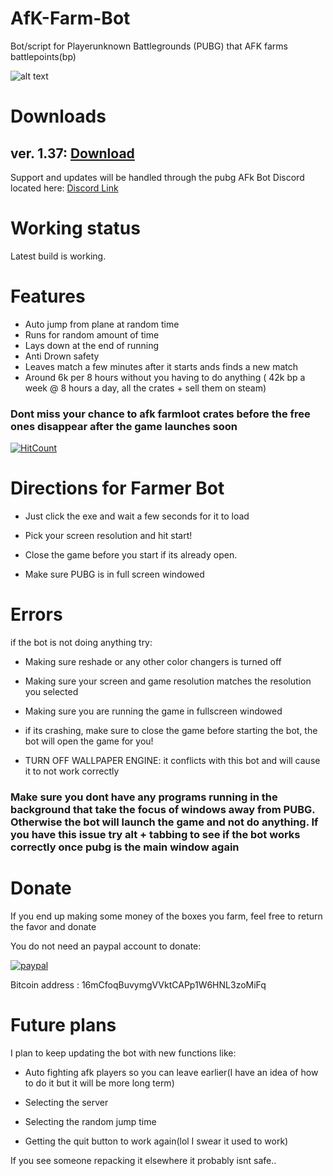 # AfK-Farm-Bot
Bot/script for Playerunknown Battlegrounds (PUBG) that AFK farms battlepoints(bp)

![alt text](https://i.imgur.com/YzjT0pM.png "Screenshot")

# Downloads

## ver. 1.37: [Download](https://sabercathost.com/9hsR/PUBG_Farmer_1.37.zip) 


Support and updates will be handled through the pubg AFk Bot Discord located here: [Discord Link](https://discord.gg/5CEJVJk)

# Working status

Latest build is working.

# Features
* Auto jump from plane at random time
* Runs for random amount of time
* Lays down at the end of running
* Anti Drown safety
* Leaves match a few minutes after it starts ands finds a new match
* Around 6k per 8 hours without you having to do anything ( 42k bp a week @ 8 hours a day, all the crates + sell them on steam)

### Dont miss your chance to afk farmloot crates before the free ones disappear after the game launches soon
 
[![HitCount](http://hits.dwyl.io/{clintoxen}/{PUBG-Afk-FarmBot}.svg)](http://hits.dwyl.io/{clintoxen}/{PUBG-Afk-FarmBot})


# Directions for Farmer Bot

* Just click the exe and wait a few seconds for it to load 

* Pick your screen resolution and hit start!

* Close the game before you start if its already open.

* Make sure PUBG is in full screen windowed


# Errors

if the bot is not doing anything try:

* Making sure reshade or any other color changers is turned off

* Making sure your screen and game resolution matches the resolution you selected

* Making sure you are running the game in fullscreen windowed

* if its crashing, make sure to close the game before starting the bot, the bot will open the game for you!

* TURN OFF WALLPAPER ENGINE:
it conflicts with this bot and will cause it to not work correctly

### Make sure you dont have any programs running in the background that take the focus of windows away from PUBG. Otherwise the bot will launch the game and not do anything. If you have this issue try alt + tabbing to see if the bot works correctly once pubg is the main window again


# Donate

If you end up making some money of the boxes you farm, feel free to return the favor and donate 

You do not need an paypal account to donate:

[![paypal](https://www.paypalobjects.com/en_US/i/btn/btn_donateCC_LG.gif)](https://www.paypal.com/cgi-bin/webscr?cmd=_s-xclick&hosted_button_id=RNGQ3W2L2MVDJ)

Bitcoin address : 16mCfoqBuvymgVVktCAPp1W6HNL3zoMiFq




# Future plans

I plan to keep updating the bot with new functions like:

* Auto fighting afk players so you can leave earlier(I have an idea of how to do it but it will be more long term) 

* Selecting the server

* Selecting the random jump time 

* Getting the quit button to work again(lol I swear it used to work)

If you see someone repacking it elsewhere it probably isnt safe..

